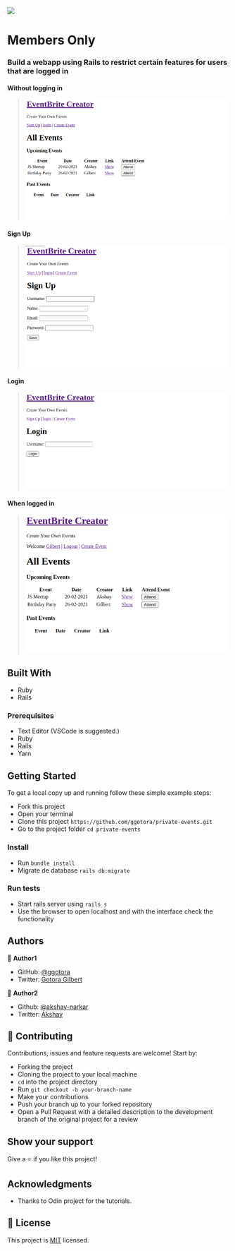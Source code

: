 ![](https://img.shields.io/badge/Microverse-blueviolet)

# Members Only

### Build a webapp using Rails to restrict certain features for users that are logged in

#### Without logging in

> ![screenshot](membersonly.png)

#### Sign Up

> ![screenshot](sign_up.png)

#### Login

> ![screenshot](login.png)

#### When logged in

> ![screenshot](member.png)

## Built With

- Ruby
- Rails

### Prerequisites

- Text Editor (VSCode is suggested.)
- Ruby
- Rails
- Yarn

## Getting Started

To get a local copy up and running follow these simple example steps:

- Fork this project
- Open your terminal
- Clone this project `https://github.com/ggotora/private-events.git`
- Go to the project folder `cd private-events`

### Install

- Run `bundle install`
- Migrate de database `rails db:migrate`

### Run tests

- Start rails server using `rails s`
- Use the browser to open localhost and with the interface check the functionality

## Authors

👤 **Author1**

- GitHub: [@ggotora](https://github.com/ggotora)
- Twitter: [Gotora Gilbert](https://www.twitter.com/gotora_gilbert)

👤 **Author2**

- Github: [@akshay-narkar](https://github.com/akshay-narkar)
- Twitter: [Akshay](https://www.twitter.com/akidoit)

## 🤝 Contributing

Contributions, issues and feature requests are welcome! Start by:

- Forking the project
- Cloning the project to your local machine
- `cd` into the project directory
- Run `git checkout -b your-branch-name`
- Make your contributions
- Push your branch up to your forked repository
- Open a Pull Request with a detailed description to the development branch of the original project for a review

## Show your support

Give a ⭐️ if you like this project!

## Acknowledgments

- Thanks to Odin project for the tutorials.

## 📝 License

This project is [MIT](LICENSE) licensed.
